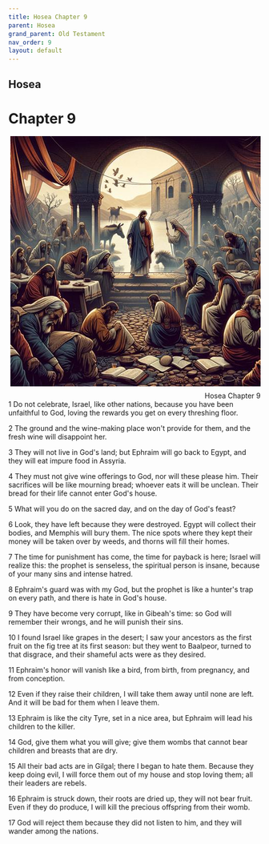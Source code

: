 ```yaml
---
title: Hosea Chapter 9
parent: Hosea
grand_parent: Old Testament
nav_order: 9
layout: default
---
```


## Hosea

# Chapter 9

<div style="clear: both; text-align: right;">
    <img src="/assets/Image/Hosea/500/9.jpg" alt="Hosea Chapter 9" class="chapter-image" style="max-width: 100%; height: auto; float: right; margin: 0 0 10px 10px; padding-left: 10%;">
    <figcaption style="font-size: 14px;">Hosea Chapter 9</figcaption>
</div>
1 Do not celebrate, Israel, like other nations, because you have been unfaithful to God, loving the rewards you get on every threshing floor.

2 The ground and the wine-making place won't provide for them, and the fresh wine will disappoint her.

3 They will not live in God's land; but Ephraim will go back to Egypt, and they will eat impure food in Assyria.

4 They must not give wine offerings to God, nor will these please him. Their sacrifices will be like mourning bread; whoever eats it will be unclean. Their bread for their life cannot enter God's house.

5 What will you do on the sacred day, and on the day of God's feast?

6 Look, they have left because they were destroyed. Egypt will collect their bodies, and Memphis will bury them. The nice spots where they kept their money will be taken over by weeds, and thorns will fill their homes.

7 The time for punishment has come, the time for payback is here; Israel will realize this: the prophet is senseless, the spiritual person is insane, because of your many sins and intense hatred.

8 Ephraim's guard was with my God, but the prophet is like a hunter's trap on every path, and there is hate in God's house.

9 They have become very corrupt, like in Gibeah's time: so God will remember their wrongs, and he will punish their sins.

10 I found Israel like grapes in the desert; I saw your ancestors as the first fruit on the fig tree at its first season: but they went to Baalpeor, turned to that disgrace, and their shameful acts were as they desired.

11 Ephraim's honor will vanish like a bird, from birth, from pregnancy, and from conception.

12 Even if they raise their children, I will take them away until none are left. And it will be bad for them when I leave them.

13 Ephraim is like the city Tyre, set in a nice area, but Ephraim will lead his children to the killer.

14 God, give them what you will give; give them wombs that cannot bear children and breasts that are dry.

15 All their bad acts are in Gilgal; there I began to hate them. Because they keep doing evil, I will force them out of my house and stop loving them; all their leaders are rebels.

16 Ephraim is struck down, their roots are dried up, they will not bear fruit. Even if they do produce, I will kill the precious offspring from their womb.

17 God will reject them because they did not listen to him, and they will wander among the nations.


